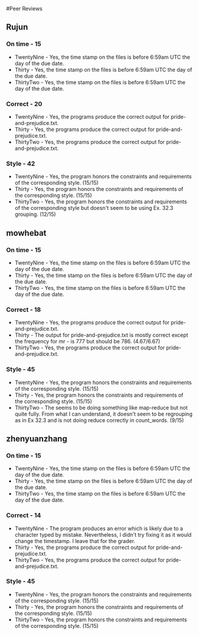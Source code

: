 #Peer Reviews
## Rujun
### On time - 15
- TwentyNine - Yes, the time stamp on the files is before 6:59am UTC the day of the due date.
- Thirty - Yes, the time stamp on the files is before 6:59am UTC the day of the due date.
- ThirtyTwo - Yes, the time stamp on the files is before 6:59am UTC the day of the due date.
### Correct - 20
- TwentyNine - Yes, the programs produce the correct output for pride-and-prejudice.txt.
- Thirty - Yes, the programs produce the correct output for pride-and-prejudice.txt.
- ThirtyTwo - Yes, the programs produce the correct output for pride-and-prejudice.txt. 
### Style - 42
- TwentyNine - Yes, the program honors the constraints and requirements of the corresponding style. (15/15)
- Thirty - Yes, the program honors the constraints and requirements of the corresponding style. (15/15)
- ThirtyTwo - Yes, the program honors the constraints and requirements of the corresponding style but doesn't seem to be using Ex. 32.3 grouping. (12/15)


## mowhebat
### On time - 15
- TwentyNine - Yes, the time stamp on the files is before 6:59am UTC the day of the due date.
- Thirty - Yes, the time stamp on the files is before 6:59am UTC the day of the due date.
- ThirtyTwo - Yes, the time stamp on the files is before 6:59am UTC the day of the due date.
### Correct - 18
- TwentyNine - Yes, the programs produce the correct output for pride-and-prejudice.txt.
- Thirty - The output for pride-and-prejudice.txt is mostly correct except the frequency for mr - is 777 but should be 786. (4.67/6.67)
- ThirtyTwo - Yes, the programs produce the correct output for pride-and-prejudice.txt.  
### Style - 45
- TwentyNine - Yes, the program honors the constraints and requirements of the corresponding style. (15/15)
- Thirty - Yes, the program honors the constraints and requirements of the corresponding style. (15/15)
- ThirtyTwo - The seems to be doing something like map-reduce but not quite fully. From what I can understand, it doesn't seem to be regrouping as in Ex 32.3 and is not doing reduce correctly in count_words.   (9/15)

## zhenyuanzhang
### On time - 15
- TwentyNine - Yes, the time stamp on the files is before 6:59am UTC the day of the due date. 
- Thirty - Yes, the time stamp on the files is before 6:59am UTC the day of the due date. 
- ThirtyTwo - Yes, the time stamp on the files is before 6:59am UTC the day of the due date.
### Correct - 14
- TwentyNine - The program produces an error which is likely due to a character typed by mistake. Nevertheless, I didn't try fixing it as it would change the timestamp. I leave that for the grader. 
- Thirty - Yes, the programs produce the correct output for pride-and-prejudice.txt.
- ThirtyTwo - Yes, the programs produce the correct output for pride-and-prejudice.txt.   
### Style - 45
- TwentyNine - Yes, the program honors the constraints and requirements of the corresponding style. (15/15)
- Thirty - Yes, the program honors the constraints and requirements of the corresponding style. (15/15)
- ThirtyTwo - Yes, the program honors the constraints and requirements of the corresponding style. (15/15)